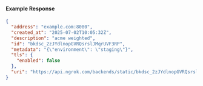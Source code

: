 <!-- Code generated for API Clients. DO NOT EDIT. -->

#### Example Response

```json
{
  "address": "example.com:8080",
  "created_at": "2025-07-02T10:05:32Z",
  "description": "acme weighted",
  "id": "bkdsc_2zJYdlnopGVRQsrslJMqrUVF3RP",
  "metadata": "{\"environment\": \"staging\"}",
  "tls": {
    "enabled": false
  },
  "uri": "https://api.ngrok.com/backends/static/bkdsc_2zJYdlnopGVRQsrslJMqrUVF3RP"
}
```
